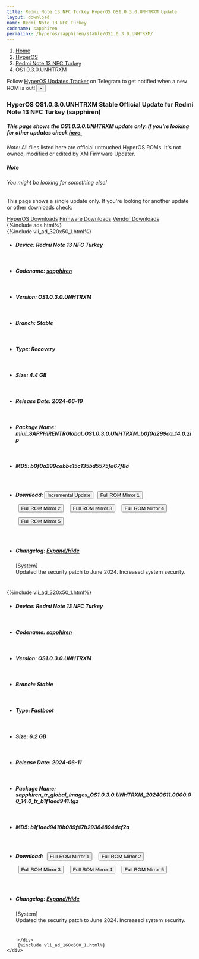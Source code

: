 ```yaml
---
title: Redmi Note 13 NFC Turkey HyperOS OS1.0.3.0.UNHTRXM Update
layout: download
name: Redmi Note 13 NFC Turkey
codename: sapphiren
permalink: /hyperos/sapphiren/stable/OS1.0.3.0.UNHTRXM/
---
```

<nav aria-label="breadcrumb">
    <ol class="breadcrumb">
        <li class="breadcrumb-item"><a href="/">Home</a></li>
        <li class="breadcrumb-item"><a href="/hyperos/">HyperOS</a></li>
        <li class="breadcrumb-item"><a href="/hyperos/sapphiren/">Redmi Note 13 NFC Turkey</a></li>
        <li class="breadcrumb-item active" aria-current="page">OS1.0.3.0.UNHTRXM</li>
    </ol>
</nav>
<div class="alert alert-primary alert-dismissible fade show" role="alert">
    Follow <a href="https://t.me/MIUIUpdatesTracker" class="alert-link">HyperOS Updates Tracker</a> on Telegram to get
    notified when a new ROM is out!
    <button type="button" class="close" data-dismiss="alert" aria-label="Close">
        <span aria-hidden="true">&times;</span>
    </button>
</div>
<div class="col-12 mx-auto">
    <h3 class="title bg-light p-2 rounded">HyperOS OS1.0.3.0.UNHTRXM Stable Official Update for Redmi Note 13 NFC Turkey (sapphiren)</h3>
    <h5>This page shows the OS1.0.3.0.UNHTRXM update only. If you're looking for other updates check
        <a href="/hyperos/sapphiren/">here.</a></h5>
    <p><i>Note: </i>All files listed here are official untouched HyperOS ROMs.
        It's not owned, modified or edited by XM Firmware Updater.</p>
    <div class="card">
        <div class="card-body">
            <h5 class="card-title">Note</h5>
            <h6 class="card-subtitle mb-2 text-muted">You might be looking for something else!</h6>
            <p class="card-text">This page shows a single update only.
                If you're looking for another update or other downloads check:</p>
            <a href="/hyperos/" class="card-link">HyperOS Downloads</a>
            <a href="/firmware/" class="card-link">Firmware Downloads</a>
            <a href="/vendor/" class="card-link">Vendor Downloads</a>
        </div>
    </div>
    {%include ads.html%}
    <div class="row justify-content-center">
        <div class="col-10" id="downloads">
                    <div class="card card-body">
            {%include vli_ad_320x50_1.html%}
            <ul class="list-unstyled">
                <li style="padding-bottom: 10px;">
                    <h5><b>Device: </b>Redmi Note 13 NFC Turkey</h5>
                </li>
                <li style="padding-bottom: 10px;">
                    <h5><b>Codename: </b> <a href="/hyperos/sapphiren/" target="_blank">sapphiren</a> </h5>
                </li>
                <li style="padding-bottom: 10px;">
                    <h5><b>Version: </b>OS1.0.3.0.UNHTRXM</h5>
                </li>
                <li style="padding-bottom: 10px;">
                    <h5><b>Branch: </b>Stable</h5>
                </li>
                <li style="padding-bottom: 10px;">
                    <h5><b>Type: </b>Recovery</h5>
                </li>
                <li style="padding-bottom: 10px;">
                    <h5><b>Size: </b>4.4 GB</h5>
                </li>
                <li style="padding-bottom: 10px;">
                    <h5><b>Release Date: </b>2024-06-19</h5>
                </li>
                <li style="padding-bottom: 10px;">
                    <h5><b>Package Name: </b><span id="filename" class="text-dark">miui_SAPPHIRENTRGlobal_OS1.0.3.0.UNHTRXM_b0f0a299ca_14.0.zip</span></h5>
                </li>
                <li style="padding-bottom: 10px;">
                    <h5><b>MD5: </b><span id="md5" class="text-muted">b0f0a299cabbe15c135bd5575fa67f8a</span></h5>
                </li>
                <li style="padding-bottom: 10px;">
                    <h5><b>Download: </b><button type="button" id="incremental_download" class="btn btn-warning" onclick="window.open('https://cdnorg.d.miui.com/OS1.0.3.0.UNHTRXM/miui-blockota-sapphiren_tr_global-OS1.0.1.0.UNHTRXM-OS1.0.3.0.UNHTRXM-1680b38ce1-14.0.zip', '_blank');"><i class="fa fa-download"></i> Incremental Update</button> <button type="button" id="download" class="btn btn-primary" style="margin: 7px;" onclick="window.open('https://cdnorg.d.miui.com/OS1.0.3.0.UNHTRXM/miui_SAPPHIRENTRGlobal_OS1.0.3.0.UNHTRXM_b0f0a299ca_14.0.zip', '_blank');"><i class="fa fa-download"></i> Full ROM Mirror 1</button> <button type="button" id="download" class="btn btn-primary" style="margin: 7px;" onclick="window.open('https://bkt-sgp-miui-ota-update-alisgp.oss-ap-southeast-1.aliyuncs.com/OS1.0.3.0.UNHTRXM/miui_SAPPHIRENTRGlobal_OS1.0.3.0.UNHTRXM_b0f0a299ca_14.0.zip', '_blank');"><i class="fa fa-download"></i> Full ROM Mirror 2</button> <button type="button" id="download" class="btn btn-primary" style="margin: 7px;" onclick="window.open('https://bn.d.miui.com/OS1.0.3.0.UNHTRXM/miui_SAPPHIRENTRGlobal_OS1.0.3.0.UNHTRXM_b0f0a299ca_14.0.zip', '_blank');"><i class="fa fa-download"></i> Full ROM Mirror 3</button> <button type="button" id="download" class="btn btn-primary" style="margin: 7px;" onclick="window.open('https://bigota.d.miui.com/OS1.0.3.0.UNHTRXM/miui_SAPPHIRENTRGlobal_OS1.0.3.0.UNHTRXM_b0f0a299ca_14.0.zip', '_blank');"><i class="fa fa-download"></i> Full ROM Mirror 4</button> <button type="button" id="download" class="btn btn-primary" style="margin: 7px;" onclick="window.open('https://hugeota.d.miui.com/OS1.0.3.0.UNHTRXM/miui_SAPPHIRENTRGlobal_OS1.0.3.0.UNHTRXM_b0f0a299ca_14.0.zip', '_blank');"><i class="fa fa-download"></i> Full ROM Mirror 5</button></h5>
                </li>
                <li style="padding-bottom: 10px;">
                    <h5><b>Changelog: </b><a href="#sapphiren_1_changelog" data-toggle="collapse" role="button"
                            aria-expanded="false" aria-controls="sapphiren_1_changelog"> <i class="fa fa-arrow-down"
                                aria-hidden="true"></i> Expand/Hide</a></h5>
                    <div class="collapse" id="sapphiren_1_changelog">
                        <p id="changelog_text">[System]<br>Updated the security patch to June 2024. Increased system security.</p>
                    </div>
                </li>
            </ul>
        </div>
        <div class="card card-body">
            {%include vli_ad_320x50_1.html%}
            <ul class="list-unstyled">
                <li style="padding-bottom: 10px;">
                    <h5><b>Device: </b>Redmi Note 13 NFC Turkey</h5>
                </li>
                <li style="padding-bottom: 10px;">
                    <h5><b>Codename: </b> <a href="/hyperos/sapphiren/" target="_blank">sapphiren</a> </h5>
                </li>
                <li style="padding-bottom: 10px;">
                    <h5><b>Version: </b>OS1.0.3.0.UNHTRXM</h5>
                </li>
                <li style="padding-bottom: 10px;">
                    <h5><b>Branch: </b>Stable</h5>
                </li>
                <li style="padding-bottom: 10px;">
                    <h5><b>Type: </b>Fastboot</h5>
                </li>
                <li style="padding-bottom: 10px;">
                    <h5><b>Size: </b>6.2 GB</h5>
                </li>
                <li style="padding-bottom: 10px;">
                    <h5><b>Release Date: </b>2024-06-11</h5>
                </li>
                <li style="padding-bottom: 10px;">
                    <h5><b>Package Name: </b><span id="filename" class="text-dark">sapphiren_tr_global_images_OS1.0.3.0.UNHTRXM_20240611.0000.00_14.0_tr_b1f1aed941.tgz</span></h5>
                </li>
                <li style="padding-bottom: 10px;">
                    <h5><b>MD5: </b><span id="md5" class="text-muted">b1f1aed9418b089f47b29384894def2a</span></h5>
                </li>
                <li style="padding-bottom: 10px;">
                    <h5><b>Download: </b> <button type="button" id="download" class="btn btn-primary" style="margin: 7px;" onclick="window.open('https://cdnorg.d.miui.com/OS1.0.3.0.UNHTRXM/sapphiren_tr_global_images_OS1.0.3.0.UNHTRXM_20240611.0000.00_14.0_tr_b1f1aed941.tgz', '_blank');"><i class="fa fa-download"></i> Full ROM Mirror 1</button> <button type="button" id="download" class="btn btn-primary" style="margin: 7px;" onclick="window.open('https://bkt-sgp-miui-ota-update-alisgp.oss-ap-southeast-1.aliyuncs.com/OS1.0.3.0.UNHTRXM/sapphiren_tr_global_images_OS1.0.3.0.UNHTRXM_20240611.0000.00_14.0_tr_b1f1aed941.tgz', '_blank');"><i class="fa fa-download"></i> Full ROM Mirror 2</button> <button type="button" id="download" class="btn btn-primary" style="margin: 7px;" onclick="window.open('https://bn.d.miui.com/OS1.0.3.0.UNHTRXM/sapphiren_tr_global_images_OS1.0.3.0.UNHTRXM_20240611.0000.00_14.0_tr_b1f1aed941.tgz', '_blank');"><i class="fa fa-download"></i> Full ROM Mirror 3</button> <button type="button" id="download" class="btn btn-primary" style="margin: 7px;" onclick="window.open('https://bigota.d.miui.com/OS1.0.3.0.UNHTRXM/sapphiren_tr_global_images_OS1.0.3.0.UNHTRXM_20240611.0000.00_14.0_tr_b1f1aed941.tgz', '_blank');"><i class="fa fa-download"></i> Full ROM Mirror 4</button> <button type="button" id="download" class="btn btn-primary" style="margin: 7px;" onclick="window.open('https://hugeota.d.miui.com/OS1.0.3.0.UNHTRXM/sapphiren_tr_global_images_OS1.0.3.0.UNHTRXM_20240611.0000.00_14.0_tr_b1f1aed941.tgz', '_blank');"><i class="fa fa-download"></i> Full ROM Mirror 5</button></h5>
                </li>
                <li style="padding-bottom: 10px;">
                    <h5><b>Changelog: </b><a href="#sapphiren_2_changelog" data-toggle="collapse" role="button"
                            aria-expanded="false" aria-controls="sapphiren_2_changelog"> <i class="fa fa-arrow-down"
                                aria-hidden="true"></i> Expand/Hide</a></h5>
                    <div class="collapse" id="sapphiren_2_changelog">
                        <p id="changelog_text">[System]<br>Updated the security patch to June 2024. Increased system security.</p>
                    </div>
                </li>
            </ul>
        </div>

        </div>
        {%include vli_ad_160x600_1.html%}
    </div>
</div>

